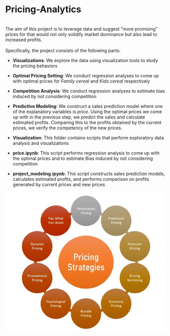 # Pricing-Analytics
<br>
The aim of this project is to leverage data and suggest "more promising" prices for that would not only solidify market dominance but also lead to increased profits.<br>
<br>
Specifically, the project consists of the following parts:  

* **Visualizations**: We explore the data using visualization tools to study the pricing behaviors 


* **Optimal Pricing Setting**: We conduct regression analyses to come up with optimal prices for *Family cereal* and *Kids cereal* respectively 

* **Competition Analysis**: We conduct regression analyses to estimate bias induced by not considering competition

* **Predictive Modeling**: We construct a sales prediction model where one of the explanatory variables is *price*. Using the optimal prices we come up with in the previous step, we predict the sales and calculate estimated profits. Comparing this to the profits obtained by the current prices, we verify the competency of the new prices. 


 


* **Visualization**: This folder contains scripts that perform exploratory data analysis and visualizations

* **price.ipynb**: This script performs regression analysis to come up with the optimal prices and to estimate Bias induced by not considering competition

* **project_modeling.ipynb**: This script constructs sales prediction models, calculates estimated profits, and performs comparison on profits generated by current prices and new prices

![image alt](https://github.com/ashishsinha2005/Analytics_Models/blob/master/167.Pricing-Analytics/proj_39.jpg)

